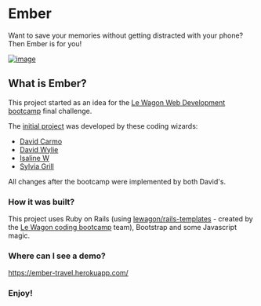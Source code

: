 # Ember

Want to save your memories without getting distracted with your phone? Then Ember is for you!

[![image](https://user-images.githubusercontent.com/16320169/122843431-5a611900-d2f7-11eb-9ca8-bf4bd16273b8.png)](https://ember-travel.herokuapp.com/)

## What is Ember?

This project started as an idea for the [Le Wagon Web Development bootcamp](https://www.lewagon.com/lisbon/web-development-course/full-time#curriculum) final challenge.

The [initial project](https://github.com/dc-lewagon/Ember) was developed by these coding wizards:
* [David Carmo](https://github.com/dmcarmo)
* [David Wylie](https://github.com/7thwave42)
* [Isaline W](https://github.com/isaline-w)
* [Sylvia Grill](https://github.com/SilviaG8)

All changes after the bootcamp were implemented by both David's.
    
### How it was built?
This project uses Ruby on Rails (using [lewagon/rails-templates](https://github.com/lewagon/rails-templates) - created by the [Le Wagon coding bootcamp](https://www.lewagon.com) team), Bootstrap and some Javascript magic.

### Where can I see a demo?
<https://ember-travel.herokuapp.com/>

### Enjoy!

